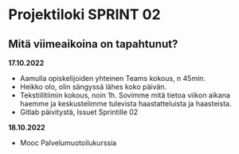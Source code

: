 # Projektiloki SPRINT 02

## Mitä viimeaikoina on tapahtunut? 

**17.10.2022**
* Aamulla opiskelijoiden yhteinen Teams kokous, n 45min.
* Heikko olo, olin sängyssä lähes koko päivän.
* Tekstiilitiimin kokous, noin 1h. Sovimme mitä tietoa viikon aikana haemme ja keskustelimme tulevista haastatteluista ja haasteista.
* Gitlab päivitystä, Issuet Sprintille 02

**18.10.2022**
* Mooc Palvelumuotoilukurssia



